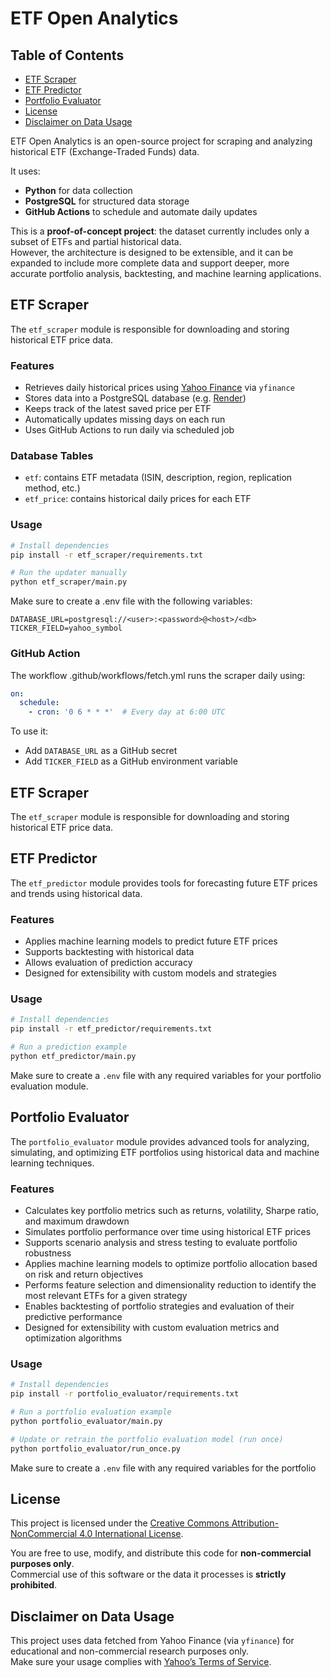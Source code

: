 # ETF Open Analytics

## Table of Contents

- [ETF Scraper](#etf-scraper)
- [ETF Predictor](#etf-predictor)
- [Portfolio Evaluator](#portfolio-evaluator)
- [License](#license)
- [Disclaimer on Data Usage](#disclaimer-on-data-usage)

ETF Open Analytics is an open-source project for scraping and analyzing historical ETF (Exchange-Traded Funds) data.

It uses:
- **Python** for data collection  
- **PostgreSQL** for structured data storage  
- **GitHub Actions** to schedule and automate daily updates  

This is a **proof-of-concept project**: the dataset currently includes only a subset of ETFs and partial historical data.  
However, the architecture is designed to be extensible, and it can be expanded to include more complete data and support deeper, more accurate portfolio analysis, backtesting, and machine learning applications.

## ETF Scraper

The `etf_scraper` module is responsible for downloading and storing historical ETF price data.

### Features

- Retrieves daily historical prices using [Yahoo Finance](https://finance.yahoo.com/) via `yfinance`
- Stores data into a PostgreSQL database (e.g. [Render](https://render.com))
- Keeps track of the latest saved price per ETF
- Automatically updates missing days on each run
- Uses GitHub Actions to run daily via scheduled job

### Database Tables

- `etf`: contains ETF metadata (ISIN, description, region, replication method, etc.)
- `etf_price`: contains historical daily prices for each ETF

### Usage

```bash
# Install dependencies
pip install -r etf_scraper/requirements.txt

# Run the updater manually
python etf_scraper/main.py
```

Make sure to create a .env file with the following variables:
```env
DATABASE_URL=postgresql://<user>:<password>@<host>/<db>
TICKER_FIELD=yahoo_symbol
```

### GitHub Action
The workflow .github/workflows/fetch.yml runs the scraper daily using:
```yaml
on:
  schedule:
    - cron: '0 6 * * *'  # Every day at 6:00 UTC
```

To use it:
- Add `DATABASE_URL` as a GitHub secret
- Add `TICKER_FIELD` as a GitHub environment variable

## ETF Scraper

The `etf_scraper` module is responsible for downloading and storing historical ETF price data.

## ETF Predictor

The `etf_predictor` module provides tools for forecasting future ETF prices and trends using historical data.

### Features

- Applies machine learning models to predict future ETF prices
- Supports backtesting with historical data
- Allows evaluation of prediction accuracy
- Designed for extensibility with custom models and strategies

### Usage

```bash
# Install dependencies
pip install -r etf_predictor/requirements.txt

# Run a prediction example
python etf_predictor/main.py
```

Make sure to create a `.env` file with any required variables for your portfolio evaluation module.

## Portfolio Evaluator

The `portfolio_evaluator` module provides advanced tools for analyzing, simulating, and optimizing ETF portfolios using historical data and machine learning techniques.

### Features

- Calculates key portfolio metrics such as returns, volatility, Sharpe ratio, and maximum drawdown
- Simulates portfolio performance over time using historical ETF prices
- Supports scenario analysis and stress testing to evaluate portfolio robustness
- Applies machine learning models to optimize portfolio allocation based on risk and return objectives
- Performs feature selection and dimensionality reduction to identify the most relevant ETFs for a given strategy
- Enables backtesting of portfolio strategies and evaluation of their predictive performance
- Designed for extensibility with custom evaluation metrics and optimization algorithms

### Usage

```bash
# Install dependencies
pip install -r portfolio_evaluator/requirements.txt

# Run a portfolio evaluation example
python portfolio_evaluator/main.py

# Update or retrain the portfolio evaluation model (run once)
python portfolio_evaluator/run_once.py
```

Make sure to create a `.env` file with any required variables for the portfolio

## License
This project is licensed under the [Creative Commons Attribution-NonCommercial 4.0 International License](https://creativecommons.org/licenses/by-nc/4.0/).

You are free to use, modify, and distribute this code for **non-commercial purposes only**.  
Commercial use of this software or the data it processes is **strictly prohibited**.

## Disclaimer on Data Usage
This project uses data fetched from Yahoo Finance (via `yfinance`) for educational and non-commercial research purposes only.  
Make sure your usage complies with [Yahoo’s Terms of Service](https://legal.yahoo.com/ie/en/yahoo/terms/otos/index.html).
